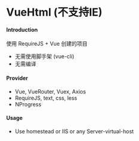 # VueHtml (不支持IE)

#### Introduction
使用 RequireJS + Vue 创建的项目
- 无需使用脚手架 (vue-cli)
- 无需编译

#### Provider
- Vue, VueRouter, Vuex, Axios
- RequireJS, text, css, less
- NProgress

#### Usage
- Use homestead or IIS or any Server-virtual-host

